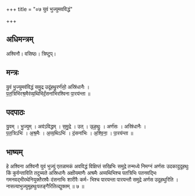 +++
title = "०७ युवं भुज्युमवविद्धं"

+++
## अधिमन्त्रम्
अश्विनौ। वसिष्ठः। त्रिष्टुप्।

## मन्त्रः
यु॒वं भु॒ज्युमव॑विद्धं समु॒द्र उदू॑हथु॒रर्ण॑सो॒ अस्रि॑धानैः ।  
प॒त॒त्रिभि॑रश्र॒मैर॑व्य॒थिभि॑र्दं॒सना॑भिरश्विना पा॒रय॑न्ता ॥

## पदपाठः
यु॒वम् । भु॒ज्युम् । अव॑ऽविद्धम् । स॒मु॒द्रे । उत् । ऊ॒ह॒थुः॒ । अर्ण॑सः । अस्रि॑धानैः ।  
प॒त॒त्रिऽभिः॑ । अ॒श्र॒मैः । अ॒व्य॒थिऽभिः॑ । दं॒सना॑भिः । अ॒श्वि॒ना॒ । पा॒रय॑न्ता ॥

## भाष्यम्
हे अश्विना अश्विनौ युवं भुज्युं एतन्नामकं अवविद्धं विक्षिप्तं सखिभिः समुद्रे तन्मध्ये निमग्नं अर्णसः उदकादुदूहथुः किं कुर्वन्ताविति तदुच्यते अस्रिधानैः अक्षीयमाणैः अश्रमैः अव्यथिभिश्च पतत्रिभिः पतनवद्भिः गमनवद्भीरथेनियुक्तैरश्वैः दंसनाभिः शारीरैः कर्म- भिश्च पारयन्ता पारयन्तौ समुद्रे अर्णस उदूहथुरिति । नासत्याभुज्युमूहथुःपतङ्गैरितित्द्युक्तम् ॥ ७ ॥